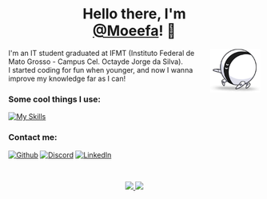 <h1 align="center">Hello there, I'm<br/>
<a href="https://github.com/Moeefa">@Moeefa</a>! 👋</h1>

<img align="right" width="100" src="/assets/OneOne.png"></img>
I'm an IT student graduated at IFMT (Instituto Federal de Mato Grosso - Campus Cel. Octayde Jorge da Silva).<br/>
I started coding for fun when younger, and now I wanna improve my knowledge far as I can!

### Some cool things I use: 
[![My Skills](https://skillicons.dev/icons?i=nodejs,ts,electron,react,tailwind,nextjs,jquery,java,py,js,html,css,mongodb,postgres,unity,vscode,vercel)](https://github.com/Moeefa)

### Contact me:
[![Github](https://xinaider.vercel.app/api/image?brand=GitHub)](https://github.com/Moeefa)
[![Discord](https://xinaider.vercel.app/api/image?brand=Discord)](https://discord.com/channels/@me/482224256730791967)
[![LinkedIn](https://xinaider.vercel.app/api/image?brand=LinkedIn)](https://www.linkedin.com/in/xinaider/)


&nbsp;
<div align="center">
 <a href="https://github.com/Moeefa">
  <img loading="lazy" height="180em" src="https://github-readme-stats.vercel.app/api/top-langs/?username=Moeefa&layout=compact&theme=dark&langs_count=7&border_color=18181b&bg_color=18181b&hide_border=true&border_radius=6"/>
  <img loading="lazy" height="180em" src="https://github-readme-stats.vercel.app/api?username=Moeefa&show_icons=true&theme=dark&include_all_commits=true&count_private=true&border_color=18181b&bg_color=18181b&hide_border=true&border_radius=6"/>
 </a>
</div>
